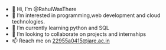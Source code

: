 - 👋 Hi, I’m @RahulWasThere
- 👀 I’m interested in programming,web development and cloud technologies. 
- 🌱 I’m currently learning python and SQL
- 💞️ I’m looking to collaborate on projects and internships
- 📫 Reach me on 22955a0415@iare.ac.in

<!---
RahulWasThere/RahulWasThere is a ✨ special ✨ repository because its `README.md` (this file) appears on your GitHub profile.
You can click the Preview link to take a look at your changes.
--->

